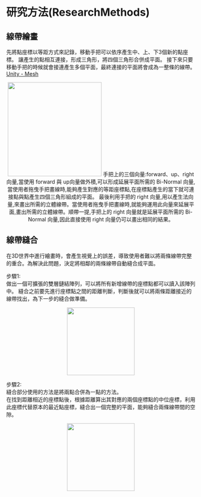 # 研究方法(ResearchMethods)
## 線帶繪畫
先將點座標以等距方式來記錄，移動手把可以依序產生中、上、下3個新的點座標。
讓產生的點相互連接，形成三角形，將四個三角形合併成平面。
接下來只要移動手把的時候就會接連產生多個平面，最終連接的平面將會成為一整條的線帶。  
[Unity - Mesh](https://docs.unity3d.com/ScriptReference/Mesh.html)  
<P Align=center><img src="https://github.com/jsyeh/draw_line/blob/main/Image/quad.png" height="250"> 
  手把上的三個向量:forward、up、right 向量,當使用 forward 與 up向量做外積,可以形成延展平面所需的 Bi-Normal 向量,當使用者拖曳手把畫線時,能夠產生對應的等距座標點,在座標點產生的當下就可連接點與點產生四個三角形組成的平面。
  最後利用手把的 right 向量,用以產生法向量,來畫出所需的立體線帶。當使用者拖曳手把畫線時,就能夠運用此向量來延展平面,畫出所需的立體線帶。順帶一提,手把上的 right 向量就是延展平面所需的 Bi-Normal 向量,因此直接使用 right 向量仍可以畫出相同的結果。
  
## 線帶縫合
在3D世界中進行繪畫時，會產生視覺上的誤差，導致使用者難以將兩條線帶完整的重合。為解決此問題，決定將相鄰的兩條線帶自動縫合成平面。

步驟1:  
做出一個可擴張的雙層鏈結陣列，可以將所有新增線帶的座標點都可以讀入該陣列中。
縫合之前要先進行座標點之間的距離判斷，判斷後就可以將兩條距離接近的線帶找出，為下一步的縫合做準備。
<P Align=center><img src="https://github.com/jsyeh/draw_line/blob/main/Image/%E7%B7%9A%E5%B8%B6%E9%99%A3%E5%88%97.png" height="180">   
   
步驟2:  
縫合部分使用的方法是將兩點合併為一點的方法。  
在找到距離相近的座標點後，根據距離算出其對應的兩個座標點的中位座標，利用此座標代替原本的最近點座標，縫合出一個完整的平面，能夠縫合兩條線帶間的空隙。   
<P Align=center><img src="https://github.com/jsyeh/draw_line/blob/main/Image/%E7%B8%AB%E5%90%883.png" height="180"> 
